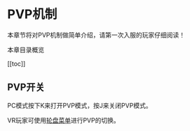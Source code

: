 # PVP机制

本章节将对PVP机制做简单介绍，请第一次入服的玩家仔细阅读！

本章目录概览

[[toc]]


## PVP开关

PC模式按下K来打开PVP模式，按J来关闭PVP模式。

VR玩家可使用[轮盘菜单](/vrbtn.md#轮盘菜单说明)进行PVP的切换。
